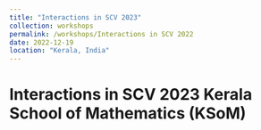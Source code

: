 ```yaml
---
title: "Interactions in SCV 2023"
collection: workshops
permalink: /workshops/Interactions in SCV 2022
date: 2022-12-19
location: "Kerala, India"
---
```



Interactions in SCV 2023
Kerala School of Mathematics (KSoM)
======



